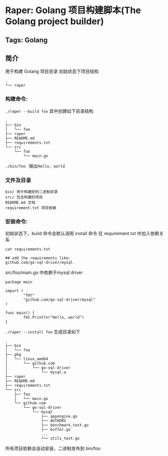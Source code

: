 # Raper: Golang 项目构建脚本(The Golang project builder)
Tags: Golang
---

## 简介
用于构建 Golang 项目目录
初始状态下项目结构
```
.
└── raper
```
### 构建命令:
`./raper --build foo`
其中创建如下目录结构
```
.
├── bin
│   └── foo
├── raper
├── README.md
├── requirements.txt
└── src
    └── foo
        └── main.go
```

`./bin/foo `
输出`Hello, world`

### 文件及目录
```
bin/ 用于构建好的二进制目录
src/ 包含构建的项目
README.md 文档
requirement.txt 项目依赖
```

### 安装命令:
初始状态下，build 命令会默认调用 install 命令
在 requirement.txt 中加入依赖关系

`cat requirements.txt `

```
## add the requirements like:
github.com/go-sql-driver/mysql
```
src/foo/main.go 中依赖于mysql driver
```
package main

import (
        "fmt"
        "github.com/go-sql-driver/mysql"
)

func main() {
        fmt.Println("Hello, world")
}
```
`./raper --install foo`
生成目录如下
```
.
├── bin
│   └── foo
├── pkg
│   └── linux_amd64
│       └── github.com
│           └── go-sql-driver
│               └── mysql.a
├── raper
├── README.md
├── requirements.txt
└── src
    ├── foo
    │   └── main.go
    └── github.com
        └── go-sql-driver
            └── mysql
                ├── appengine.go
                ├── AUTHORS
                ├── benchmark_test.go
                ├── buffer.go
                ...
                └── utils_test.go
```

所有项目依赖会自动安装，二进制发布到 bin/foo


